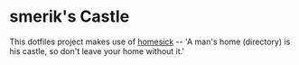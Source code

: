 smerik's Castle
===============

This dotfiles project makes use of [homesick](http://github.com/technicalpickles/homesick/) -- 'A man's home (directory) is his castle, so don't leave your home without it.'

